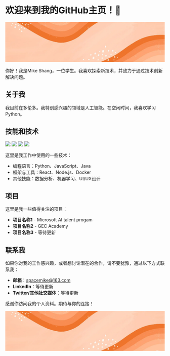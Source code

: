 # 欢迎来到我的GitHub主页！👋

![Banner](https://github.com/Mike-Shang/mike-shang/blob/master/1600w-5YDmHwJk-Yc.webp)

你好！我是Mike Shang，一位学生。我喜欢探索新技术，并致力于通过技术创新解决问题。

## 关于我

我目前在多伦多。我特别感兴趣的领域是人工智能。在空闲时间，我喜欢学习Python。

## 技能和技术

![](https://img.shields.io/badge/Code-Python-blue)
![](https://img.shields.io/badge/Code-JavaScript-yellow)
![](https://img.shields.io/badge/Tools-Docker-blue)
![](https://img.shields.io/badge/Framework-React-blue)

这里是我工作中使用的一些技术：

- 编程语言：Python、JavaScript、Java
- 框架与工具：React、Node.js、Docker
- 其他技能：数据分析、机器学习、UI/UX设计

## 项目

这里是我一些值得关注的项目：

- **项目名称1** - Microsoft AI talent progam
- **项目名称2** - GEC Academy
- **项目名称3** - 等待更新

## 联系我

如果你对我的工作感兴趣，或者想讨论潜在的合作，请不要犹豫，通过以下方式联系我：

- **邮箱**：spacemike@163.com
- **LinkedIn**：等待更新
- **Twitter/其他社交媒体**：等待更新

感谢你访问我的个人资料。期待与你的连接！

![Footer Banner](https://github.com/Mike-Shang/mike-shang/blob/master/1600w-5YDmHwJk-Yc.webp)
